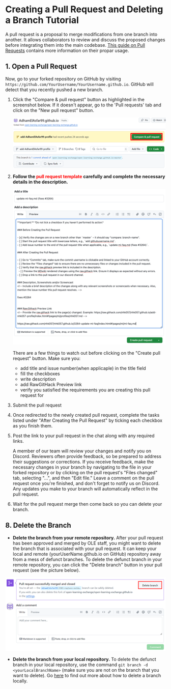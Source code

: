 # Creating a Pull Request and Deleting a Branch Tutorial

A pull request is a proposal to merge modifications from one branch into another. It allows collaborators to review and discuss the proposed changes before integrating them into the main codebase. [This guide on Pull Requests](https://docs.github.com/en/pull-requests/collaborating-with-pull-requests/proposing-changes-to-your-work-with-pull-requests/about-pull-requests) contains more information on their propar usage.

## 1. Open a Pull Request

Now, go to your forked repository on GitHub by visiting `https://github.com/YourUsername/YourUsername.github.io`. GitHub will detect that you recently pushed a new branch.

1. Click the "Compare & pull request" button as highlighted in the screenshot below. If it doesn't appear, go to the 'Pull requests' tab and click on the "New pull request" button.

   ![Compare & Pull Button](image/mi-initiate-pull-request.png)

2. **Follow the <span style="color:red;">pull request template </span> carefully and complete the necessary details in the description.**

   ![Pull Request Template](image//mi-pr-title-and-description.png)

   There are a few things to watch out before clicking on the "Create pull request" button. Make sure you:
      - add title and issue number(when applicaple) in the title field
      - fill the checkboxes
      - write description
      - add RawGitHack Preview link
      - verify you satisfied the requirements you are creating this pull request for

3. Submit the pull request

4. Once redirected to the newly created pull request, complete the tasks listed under "After Creating the Pull Request" by ticking each checkbox as you finish them.

5. Post the link to your pull request in the chat along with any required links. 

    A member of our team will review your changes and notify you on Discord. Reviewers often provide feedback, so be prepared to address their suggestions or corrections. If you receive feedback, make the necessary changes in your branch by navigating to the file in your forked repository or by clicking on the pull request's "Files changed" tab, selecting "...", and then "Edit file." Leave a comment on the pull request once you're finished, and don't forget to notify us on Discord. Any updates you make to your branch will automatically reflect in the pull request.

6. Wait for the pull request merge then come back so you can delete your branch.

## 8. Delete the Branch

* **Delete the branch from your remote repository.**
After your pull request has been approved and merged by OLE staff, you might want to delete the branch that is associated with your pull request. It can keep your local and remote (yourUserName.github.io on GitHub) repository away from a mess of defunct branches. To delete the defunct branch in your remote repository, you can click the "Delete branch" button in your pull request (see the picture below).

![Delete Merged Branch](image/mi-delete-merged-branch.png)

* **Delete the branch from your local repository.**
To delete the defunct branch in your local repository, use the command `git branch -d <yourLocalBranchName>` (make sure you are not on the branch that you want to delete). Go [here](https://tecadmin.net/delete-git-remote-and-local-branch/) to find out more about how to delete a branch locally.

